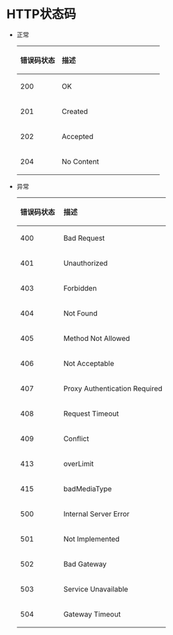 # HTTP状态码<a name="evs_04_0039"></a>

-   正常

    <a name="table5683702611201"></a>
    <table><thead align="left"><tr id="row5526436211201"><th class="cellrowborder" valign="top" width="29.09%" id="mcps1.1.3.1.1"><p id="p1187712435617"><a name="p1187712435617"></a><a name="p1187712435617"></a>错误码状态</p>
    </th>
    <th class="cellrowborder" valign="top" width="70.91%" id="mcps1.1.3.1.2"><p id="p168771643965"><a name="p168771643965"></a><a name="p168771643965"></a>描述</p>
    </th>
    </tr>
    </thead>
    <tbody><tr id="row2352145611201"><td class="cellrowborder" valign="top" width="29.09%" headers="mcps1.1.3.1.1 "><p id="p2618974411201"><a name="p2618974411201"></a><a name="p2618974411201"></a>200</p>
    </td>
    <td class="cellrowborder" valign="top" width="70.91%" headers="mcps1.1.3.1.2 "><p id="p1161474814617"><a name="p1161474814617"></a><a name="p1161474814617"></a>OK</p>
    </td>
    </tr>
    <tr id="row32930229141813"><td class="cellrowborder" valign="top" width="29.09%" headers="mcps1.1.3.1.1 "><p id="p21269405141813"><a name="p21269405141813"></a><a name="p21269405141813"></a>201</p>
    </td>
    <td class="cellrowborder" valign="top" width="70.91%" headers="mcps1.1.3.1.2 "><p id="p561512484614"><a name="p561512484614"></a><a name="p561512484614"></a>Created</p>
    </td>
    </tr>
    <tr id="row56994265141816"><td class="cellrowborder" valign="top" width="29.09%" headers="mcps1.1.3.1.1 "><p id="p66526335141816"><a name="p66526335141816"></a><a name="p66526335141816"></a>202</p>
    </td>
    <td class="cellrowborder" valign="top" width="70.91%" headers="mcps1.1.3.1.2 "><p id="p96153485613"><a name="p96153485613"></a><a name="p96153485613"></a>Accepted</p>
    </td>
    </tr>
    <tr id="row2685697142111"><td class="cellrowborder" valign="top" width="29.09%" headers="mcps1.1.3.1.1 "><p id="p57808873142111"><a name="p57808873142111"></a><a name="p57808873142111"></a>204</p>
    </td>
    <td class="cellrowborder" valign="top" width="70.91%" headers="mcps1.1.3.1.2 "><p id="p46151648660"><a name="p46151648660"></a><a name="p46151648660"></a>No Content</p>
    </td>
    </tr>
    </tbody>
    </table>

-   异常

    <a name="table61216365203522"></a>
    <table><thead align="left"><tr id="row28634278151250"><th class="cellrowborder" valign="top" width="28.999999999999996%" id="mcps1.1.3.1.1"><p id="p37675200151250"><a name="p37675200151250"></a><a name="p37675200151250"></a>错误码状态</p>
    </th>
    <th class="cellrowborder" valign="top" width="71%" id="mcps1.1.3.1.2"><p id="p31792350151250"><a name="p31792350151250"></a><a name="p31792350151250"></a>描述</p>
    </th>
    </tr>
    </thead>
    <tbody><tr id="row57247830203522"><td class="cellrowborder" valign="top" width="28.999999999999996%" headers="mcps1.1.3.1.1 "><p id="p6562657203522"><a name="p6562657203522"></a><a name="p6562657203522"></a>400</p>
    </td>
    <td class="cellrowborder" valign="top" width="71%" headers="mcps1.1.3.1.2 "><p id="p79001422205512"><a name="p79001422205512"></a><a name="p79001422205512"></a>Bad Request</p>
    </td>
    </tr>
    <tr id="row19447747203522"><td class="cellrowborder" valign="top" width="28.999999999999996%" headers="mcps1.1.3.1.1 "><p id="p31763644203522"><a name="p31763644203522"></a><a name="p31763644203522"></a>401</p>
    </td>
    <td class="cellrowborder" valign="top" width="71%" headers="mcps1.1.3.1.2 "><p id="p3902922145517"><a name="p3902922145517"></a><a name="p3902922145517"></a>Unauthorized</p>
    </td>
    </tr>
    <tr id="row3138408203522"><td class="cellrowborder" valign="top" width="28.999999999999996%" headers="mcps1.1.3.1.1 "><p id="p52884521203522"><a name="p52884521203522"></a><a name="p52884521203522"></a>403</p>
    </td>
    <td class="cellrowborder" valign="top" width="71%" headers="mcps1.1.3.1.2 "><p id="p29031522125517"><a name="p29031522125517"></a><a name="p29031522125517"></a>Forbidden</p>
    </td>
    </tr>
    <tr id="row32328580203522"><td class="cellrowborder" valign="top" width="28.999999999999996%" headers="mcps1.1.3.1.1 "><p id="p1369336203522"><a name="p1369336203522"></a><a name="p1369336203522"></a>404</p>
    </td>
    <td class="cellrowborder" valign="top" width="71%" headers="mcps1.1.3.1.2 "><p id="p1490452217551"><a name="p1490452217551"></a><a name="p1490452217551"></a>Not Found</p>
    </td>
    </tr>
    <tr id="row58721883203522"><td class="cellrowborder" valign="top" width="28.999999999999996%" headers="mcps1.1.3.1.1 "><p id="p58852091203522"><a name="p58852091203522"></a><a name="p58852091203522"></a>405</p>
    </td>
    <td class="cellrowborder" valign="top" width="71%" headers="mcps1.1.3.1.2 "><p id="p8904122215552"><a name="p8904122215552"></a><a name="p8904122215552"></a>Method Not Allowed</p>
    </td>
    </tr>
    <tr id="row20610426203522"><td class="cellrowborder" valign="top" width="28.999999999999996%" headers="mcps1.1.3.1.1 "><p id="p58831824203522"><a name="p58831824203522"></a><a name="p58831824203522"></a>406</p>
    </td>
    <td class="cellrowborder" valign="top" width="71%" headers="mcps1.1.3.1.2 "><p id="p139041322165519"><a name="p139041322165519"></a><a name="p139041322165519"></a>Not Acceptable</p>
    </td>
    </tr>
    <tr id="row5836022203522"><td class="cellrowborder" valign="top" width="28.999999999999996%" headers="mcps1.1.3.1.1 "><p id="p2955805203522"><a name="p2955805203522"></a><a name="p2955805203522"></a>407</p>
    </td>
    <td class="cellrowborder" valign="top" width="71%" headers="mcps1.1.3.1.2 "><p id="p1908122285515"><a name="p1908122285515"></a><a name="p1908122285515"></a>Proxy Authentication Required</p>
    </td>
    </tr>
    <tr id="row7298221203522"><td class="cellrowborder" valign="top" width="28.999999999999996%" headers="mcps1.1.3.1.1 "><p id="p54285005203522"><a name="p54285005203522"></a><a name="p54285005203522"></a>408</p>
    </td>
    <td class="cellrowborder" valign="top" width="71%" headers="mcps1.1.3.1.2 "><p id="p2909172219553"><a name="p2909172219553"></a><a name="p2909172219553"></a>Request Timeout</p>
    </td>
    </tr>
    <tr id="row46648194203522"><td class="cellrowborder" valign="top" width="28.999999999999996%" headers="mcps1.1.3.1.1 "><p id="p20407383203522"><a name="p20407383203522"></a><a name="p20407383203522"></a>409</p>
    </td>
    <td class="cellrowborder" valign="top" width="71%" headers="mcps1.1.3.1.2 "><p id="p2910622205511"><a name="p2910622205511"></a><a name="p2910622205511"></a>Conflict</p>
    </td>
    </tr>
    <tr id="row972512451531"><td class="cellrowborder" valign="top" width="28.999999999999996%" headers="mcps1.1.3.1.1 "><p id="p468275111312"><a name="p468275111312"></a><a name="p468275111312"></a>413</p>
    </td>
    <td class="cellrowborder" valign="top" width="71%" headers="mcps1.1.3.1.2 "><p id="p189117223554"><a name="p189117223554"></a><a name="p189117223554"></a>overLimit</p>
    </td>
    </tr>
    <tr id="row83520425316"><td class="cellrowborder" valign="top" width="28.999999999999996%" headers="mcps1.1.3.1.1 "><p id="p1768295115318"><a name="p1768295115318"></a><a name="p1768295115318"></a>415</p>
    </td>
    <td class="cellrowborder" valign="top" width="71%" headers="mcps1.1.3.1.2 "><p id="p1691262219559"><a name="p1691262219559"></a><a name="p1691262219559"></a>badMediaType</p>
    </td>
    </tr>
    <tr id="row45923492203522"><td class="cellrowborder" valign="top" width="28.999999999999996%" headers="mcps1.1.3.1.1 "><p id="p28815351203522"><a name="p28815351203522"></a><a name="p28815351203522"></a>500</p>
    </td>
    <td class="cellrowborder" valign="top" width="71%" headers="mcps1.1.3.1.2 "><p id="p091372285517"><a name="p091372285517"></a><a name="p091372285517"></a>Internal Server Error</p>
    </td>
    </tr>
    <tr id="row1316550203522"><td class="cellrowborder" valign="top" width="28.999999999999996%" headers="mcps1.1.3.1.1 "><p id="p39531762203522"><a name="p39531762203522"></a><a name="p39531762203522"></a>501</p>
    </td>
    <td class="cellrowborder" valign="top" width="71%" headers="mcps1.1.3.1.2 "><p id="p199137224558"><a name="p199137224558"></a><a name="p199137224558"></a>Not Implemented</p>
    </td>
    </tr>
    <tr id="row28951911203522"><td class="cellrowborder" valign="top" width="28.999999999999996%" headers="mcps1.1.3.1.1 "><p id="p63403477203522"><a name="p63403477203522"></a><a name="p63403477203522"></a>502</p>
    </td>
    <td class="cellrowborder" valign="top" width="71%" headers="mcps1.1.3.1.2 "><p id="p0914152265512"><a name="p0914152265512"></a><a name="p0914152265512"></a>Bad Gateway</p>
    </td>
    </tr>
    <tr id="row50236427203522"><td class="cellrowborder" valign="top" width="28.999999999999996%" headers="mcps1.1.3.1.1 "><p id="p42618805203522"><a name="p42618805203522"></a><a name="p42618805203522"></a>503</p>
    </td>
    <td class="cellrowborder" valign="top" width="71%" headers="mcps1.1.3.1.2 "><p id="p17915102225514"><a name="p17915102225514"></a><a name="p17915102225514"></a>Service Unavailable</p>
    </td>
    </tr>
    <tr id="row64813951203522"><td class="cellrowborder" valign="top" width="28.999999999999996%" headers="mcps1.1.3.1.1 "><p id="p15438703203522"><a name="p15438703203522"></a><a name="p15438703203522"></a>504</p>
    </td>
    <td class="cellrowborder" valign="top" width="71%" headers="mcps1.1.3.1.2 "><p id="p4916222135516"><a name="p4916222135516"></a><a name="p4916222135516"></a>Gateway Timeout</p>
    </td>
    </tr>
    </tbody>
    </table>


